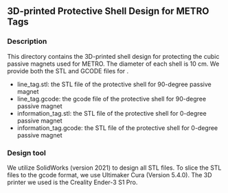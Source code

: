 ## 3D-printed Protective Shell Design for METRO Tags

### Description
This directory contains the 3D-printed shell design for protecting the cubic passive magnets used for METRO.
The diameter of each shell is 10 cm.
We provide both the STL and GCODE files for . 

- line_tag.stl: the STL file of the protective shell for 90-degree passive magnet
- line_tag.gcode: the gcode file of the protective shell for 90-degree passive magnet
- information_tag.stl: the STL file of the protective shell for 0-degree passive magnet
- information_tag.gcode: the STL file of the protective shell for 0-degree passive magnet

### Design tool
We utilize SolidWorks (version 2021) to design all STL files.
To slice the STL files to the gcode format, we use Ultimaker Cura (Version 5.4.0).
The 3D printer we used is the Creality Ender-3 S1 Pro.
